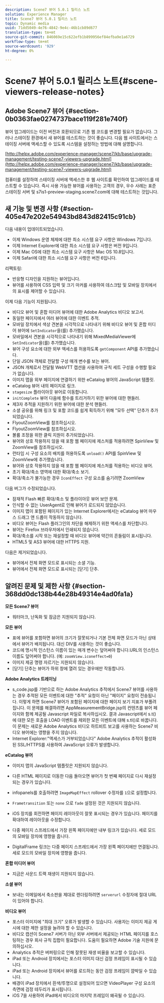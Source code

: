 ```yaml
---
description: Scene7 뷰어 5.0.1 릴리스 노트
solution: Experience Manager
title: Scene7 뷰어 5.0.1 릴리스 노트
topic: Dynamic media
uuid: 71dd5049-4e76-4842-9e4c-46b1cb89d677
translation-type: tm+mt
source-git-commit: 846069e15c622efb1b899956ef84efba9e1a6729
workflow-type: tm+mt
source-wordcount: '929'
ht-degree: 0%

---
```



# Scene7 뷰어 5.0.1 릴리스 노트{#scene-viewers-release-notes}

## Adobe Scene7 뷰어 {#section-0b0363fae0274737bace119f281e740f}

뷰어 업그레이드는 이전 버전과 호환되므로 기존 웹 코드를 변경할 필요가 없습니다. 그러나 스테이징 환경에서 새 뷰어를 테스트하는 것이 좋습니다. 다음 웹 사이트에서는 스테이징 서버에 액세스할 수 있도록 시스템을 설정하는 방법에 대해 설명합니다.

[http://helpx.adobe.com/experience-manager/scene7/kb/base/upgrade-management/testing-scene7-viewers-upgrade.html](http://helpx.adobe.com/experience-manager/scene7/kb/base/upgrade-management/testing-scene7-viewers-upgrade.html)

컴퓨터를 설정하여 스테이징 서버에 액세스한 후 웹 사이트를 확인하여 업그레이드를 테스트할 수 있습니다. 즉시 사용 가능한 뷰어를 사용하는 고객의 경우, 우수 사례는 표준 스테이징 서버 및 s7is1-preview-staging.scene7.com에 대해 테스트하는 것입니다.

## 새 기능 및 변경 사항 {#section-405e47e202e54943bd843d82415c91cb}

다음 내용이 업데이트되었습니다.

* 이제 Windows 운영 체제에 대한 최소 시스템 요구 사항은 Windows 7입니다.
* 이제 Internet Explorer에 대한 최소 시스템 요구 사항은 버전 9입니다.
* 이제 Mac OS에 대한 최소 시스템 요구 사항은 Mac OS 10.8입니다.
* 이제 Safari에 대한 최소 시스템 요구 사항은 버전 6입니다.

리팩토링:

* 반응형 디자인을 지원하는 뷰어입니다.
* 뷰어를 사용하여 CSS 입력 및 크기 마커를 사용하여 데스크탑 및 모바일 장치에서의 표시를 제어할 수 있습니다.

이제 다음 기능이 지원됩니다.

* 비디오 뷰어 및 혼합 미디어 뷰어에 대한 Adobe Analytics 비디오 보고서.
* 동일한 페이지에서 여러 뷰어에 대한 이벤트 추적.
* 모바일 장치에서 색상 견본을 시각적으로 나타내기 위해 비디오 뷰어 및 혼합 미디어 뷰어에 `SetIndicator`을(를) 추가했습니다.
* 모바일에서 견본을 시각적으로 나타내기 위해 MixedMediaViewer에 `SetIndicator`을(를) 추가했습니다.
* 뷰어 구성 요소에 대한 외부 액세스를 허용하도록 `getComponent` API를 추가했습니다.
* 단일 JSON 객체로 전달할 구성 매개 변수를 보는 뷰어.
* JSON 개체로서 전달될 WebVTT 캡션을 사용하여 규칙 세트 구성을 수행할 필요가 없습니다.
* 이미지 맵을 외부 페이지에 연결하기 위한 eCatalog 뷰어의 JavaScript 템플릿.
* eCatalog 뷰어 내의 페이지로 링크.
* `stagesize` 플라이아웃 뷰어로 이동합니다.
* `initComplete` 뷰어 다음에 함수를 트리거하기 위한 뷰어에 대한 핸들러.
* 제3자 추적을 지원하기 위한 뷰어에 대한 분석 핸들러.
* 소셜 공유를 위해 링크 및 포함 코드를 쉽게 획득하기 위해 &quot;모두 선택&quot; 단추가 추가되었습니다.
* FlyoutZoomView를 참조하십시오.
* FlyoutZoomView를 참조하십시오.
* 볼륨 조정을 위한 클릭 지원이 추가되었습니다.
* 뷰어와 상호 작용하지 않을 때 포함 웹 페이지에 제스처를 적용하려면 SpinView 및 ZoomView를 참조하십시오.
* 런타임 시 구성 요소의 배치를 허용하도록 `unload()` API를 SpinView 및 ZoomView에 추가했습니다.
* 뷰어와 상호 작용하지 않을 때 포함 웹 페이지에 제스처를 적용하는 비디오 뷰어.
* 초기 확대/축소 영역에 대한 확대/축소 보기.
* 확대/축소가 불가능한 경우 `IconEffect` 구성 요소를 숨기려면 ZoomView

다음 버그가 수정되었습니다.

* 잠재적 Flash 빠른 확대/축소 및 플라이아웃 뷰어 보안 문제.
* 인식할 수 없는 UserAgent로 인해 뷰어가 로드되지 않았습니다.
* 이미지 맵이 포함된 페이지가 있는 Internet Explorer에서는 eCatalog 뷰어 마우스 드래그 앤 드롭이 작동하지 않습니다.
* 비디오 뷰어는 Flash 플러그인의 차단을 해제하기 위한 액세스를 차단합니다.
* 뷰어는 Firefox 브라우저에서 인쇄되지 않습니다.
* 확대/축소를 시작 또는 재설정할 때 비디오 뷰어에 약간의 흔들림이 표시됩니다.
* HTML5 및 AS3 뷰어에 대한 HTTPS 지원.

다음은 제거되었습니다.

* 뷰어에서 전체 화면 모드로 표시되는 소셜 기능.
* 뷰어에서 전체 화면 모드로 표시되는 [닫기] 단추.

## 알려진 문제 및 제한 사항 {#section-368dd0dc138b44e28b49314e4ad0fa1a}

**모든 Scene7 뷰어**

* 워터마크, 난독화 및 잠금은 지원되지 않습니다.

**모든 뷰어**

* 표에 뷰어를 포함하면 뷰어의 크기가 잘못되거나 기본 전체 화면 모드가 아닌 상태에서 뷰어가 배치됩니다. 대신 DIV를 사용하는 것이 좋습니다.
* 코드에 명시적 인스턴스 이름이 있는 매개 변수는 덮어써야 합니다.URL의 인스턴스 이름도 덮어써야 합니다. (예: `zoomView.iconeffect=0`)
* 이미지 제공 명령 자르기는 지원되지 않습니다.
* [닫기] 단추는 뷰어가 하위 창에 열려 있는 경우에만 작동합니다.

**Adobe Analytics 트레이닝**

* s_code.jsp를 기반으로 하는 Adobe Analytics 추적에서 Scene7 뷰어를 사용하는 경우 추적된 모든 이벤트에 대한 &quot;추적&quot; 요청이 아닌 &quot;페이지&quot; 요청이 전송됩니다. 이렇게 하면 Scene7 뷰어가 포함된 페이지에 대한 페이지 보기 지표가 부풀려집니다. 이 문제를 해결하려면 AppMeasurementBridge.jsp의 컨텐츠를 뷰어 페이지와 함께 제공될 Javascript 파일로 복사하십시오. 결과 Javascript에서 s.t()에 대한 모든 호출을 LOAD 이벤트를 제외한 모든 이벤트에 대해 s.tl()로 바꿉니다. 이 문제는 새로운 Adobe Analytics 비디오 하트비트 보고를 사용하는 Scene7 비디오 뷰어에는 영향을 주지 않습니다.
* Internet Explorer:&quot;액세스가 거부되었습니다&quot; Adobe Analytics 추적이 활성화된 SSL/HTTPS를 사용하여 JavaScript 오류가 발생합니다.

**eCatalog 뷰어**

* 이미지 맵의 JavaScript 템플릿은 지원되지 않습니다.
* 다른 HTML 페이지로 이동한 다음 돌아오면 뷰어가 첫 번째 페이지로 다시 재설정되는 경우가 있습니다.
* infopanels를 호출하려면 `ImageMapEffect` rollover 수정자를 `1`으로 설정합니다.

* `Frametransition` 또는 `none` 으로  `fade` 설정된 것은 지원되지 않습니다.

* iOS 장치를 회전하면 페이지 레이아웃이 잘못 표시되는 경우가 있습니다. 페이지를 확대하여 레이아웃을 수정합니다.
* 다중 페이지 스프레드에서 가장 왼쪽 페이지에만 내부 링크가 있습니다. 세로 모드의 모바일 장치에 영향을 줍니다.
* DigitalFrame 링크는 다중 페이지 스프레드에서 가장 왼쪽 페이지에만 연결됩니다. 세로 모드의 모바일 장치에 영향을 줍니다.

**혼합 미디어 뷰어**

* 지금은 사운드 트랙 재생이 지원되지 않습니다.

**소셜 뷰어**

* 보내는 이메일에서 축소판을 제대로 렌더링하려면 `serverurl` 수정자에 절대 URL이 있어야 합니다.

**비디오 뷰어**

* 포스터 이미지에 &quot;최대 크기&quot; 오류가 발생할 수 있습니다. 사용자는 이미지 제공 게시에 대한 제한 설정을 늘려야 할 수 있습니다.
* 비디오 캡션이 Scene7 서버가 아닌 외부 서버에서 제공되는 HTML 페이지를 호스팅하는 경우 회사 규칙 집합이 필요합니다. 도움이 필요하면 Adobe 기술 지원에 문의하십시오.
* Analytics 추적은 버퍼링으로 인해 잘못된 재생 비율을 보고할 수 있습니다.
* iPad 또는 Android 장치에서는 포스터 이미지 대신 검정 프레임이 표시될 수 있습니다.
* iPad 또는 Android 장치에서 뷰어를 로드하는 동안 검정 프레임이 깜박일 수 있습니다.
* 배경이 iPad 장치에서 흰색/투명으로 설정되어 있으면 VideoPlayer 구성 요소의 측면에 검정 테두리가 표시됩니다.
* iOS 7을 사용하여 iPad에서 비디오의 마지막 프레임이 왜곡될 수 있습니다.

